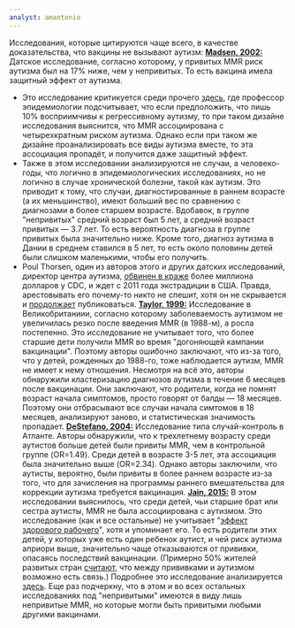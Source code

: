 ```yaml
---
analyst: amantonio
---
```


Исследования, которые цитируются чаще всего, в качестве доказательства, что вакцины не вызывают аутизм:
**[Madsen, 2002:](https://www.ncbi.nlm.nih.gov/pubmed/12421889)** Датское исследование, согласно которому, у привитых MMR риск аутизма был на 17% ниже, чем у непривитых. То есть вакцина имела защитный эффект от аутизма.
- Это исследование критикуется среди прочего [здесь](https://www.ncbi.nlm.nih.gov/pubmed/12622119), где профессор эпидемиологии подсчитывает, что если предположить, что лишь 10% восприимчивы к регрессивному аутизму, то при таком дизайне исследования выяснится, что MMR ассоциирована с четырехкратным риском аутизма. Однако если при таком же дизайне проанализировать все виды аутизма вместе, то эта ассоциация пропадёт, и получится даже защитный эффект.
- Также в этом исследовании анализируются не случаи, а человеко-годы, что логично в эпидемиологических исследованиях, но не логично в случае хронической болезни, такой как аутизм. Это приводит к тому, что случаи, диагностированные в раннем возрасте (а их меньшинство), имеют больший вес по сравнению с диагнозами в более старшем возрасте. Вдобавок, в группе "непривитых" средний возраст был 5 лет, а средний возраст привитых — 3.7 лет. То есть вероятность диагноза в группе привитых была значительно ниже. Кроме того, диагноз аутизма в Дании в среднем ставился в 5 лет, то есть около половины детей были слишком маленькими, чтобы его получить.
- Poul Thorsen, один из авторов этого и других датских исследований, директор центра аутизма, [обвинен в краже](https://oig.hhs.gov/fraud/fugitives/profiles.asp) более миллиона долларов у CDC, и ждет с 2011 года экстрадиции в США. Правда, арестовывать его почему-то никто не спешит, хотя он не скрывается и [продолжает](https://www.ncbi.nlm.nih.gov/pubmed?term=Thorsen+P[Author]) публиковаться.
**[Taylor, 1999:](https://www.ncbi.nlm.nih.gov/pubmed/10376617)** Исследование в Великобританиии, согласно которому заболеваемость аутизмом не увеличилась резко после введения MMR (в 1988-м), а росла постепенно.
Это исследование не учитывает того, что более старшие дети получили MMR во время "догоняющей кампании вакцинации". Поэтому авторы ошибочно заключают, что из-за того, что у детей, рожденных до 1988-го, тоже наблюдается аутизм, MMR не имеет к нему отношения.
Несмотря на всё это, авторы обнаружили кластеризацию диагнозов аутизма в течение 6 месяцев после вакцинации. Они заключают, что родители, когда не помнят возраст начала симптомов, просто говорят от балды — 18 месяцев. Поэтому они отбрасывают все случаи начала симтомов в 18 месяцев, анализируют заново, и статистическая значимость пропадает.
**[DeStefano, 2004:](https://www.ncbi.nlm.nih.gov/pubmed/14754936)** Исследование типа случай-контроль в Атланте. Авторы обнаружили, что к трехлетнему возрасту среди аутистов больше детей были привиты MMR, чем в контрольной группе (OR=1.49). Среди детей в возрасте 3-5 лет, эта ассоциация была значительно выше (OR=2.34). Однако авторы заключили, что аутисты, вероятно, были привиты в более раннем возрасте из-за того, что для зачисления на программы раннего вмешательства для коррекции аутизма требуется вакцинация.
**[Jain, 2015:](https://www.ncbi.nlm.nih.gov/pubmed/25898051)** В этом исследовании выяснилось, что среди детей, чьи старшие брат или сестра аутисты, MMR не была ассоциирована с аутизмом.
Это исследование (как и все остальные) не учитывает "[эффект здорового рабочего](https://en.wikipedia.org/wiki/Healthy_user_bias)", хотя и упоминает его. То есть родители этих детей, у которых уже есть один ребенок аутист, и чей риск аутизма априори выше, значительно чаще отказываются от прививки, опасаясь последствий вакцинации. (Примерно 50% жителей развитых стран [считают](https://neurosciencenews.com/asd-vaccine-myth-belief-9740), что между прививками и аутизмом возможно есть связь.) Подробнее это исследование анализируется [здесь](http://vaccinepapers.org/review-of-jain-et-al-jama-2015-and-comments-on-mmr-autism).
Еще раз подчеркну, что в этом и во всех остальных исследованиях под "непривитыми" имеются в виду лишь непривитые MMR, но которые могли быть привитыми любыми другими вакцинами.

